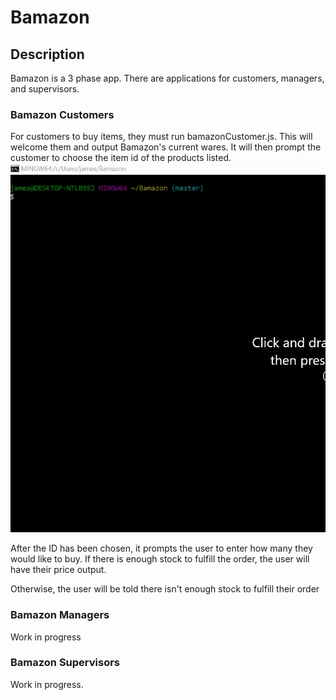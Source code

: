 # Bamazon

## Description
Bamazon is a 3 phase app. There are applications for customers, managers, and supervisors.

### Bamazon Customers
For customers to buy items, they must run bamazonCustomer.js. This will welcome them and output Bamazon's current wares. It will then prompt the customer to choose the item id of the products listed.
![Alt text](/images/customer/Welcome.gif?raw=true "Welcome to Bamazon")

After the ID has been chosen, it prompts the user to enter how many they would like to buy.
If there is enough stock to fulfill the order, the user will have their price output.

Otherwise, the user will be told there isn't enough stock to fulfill their order

### Bamazon Managers

Work in progress

### Bamazon Supervisors

Work in progress.
